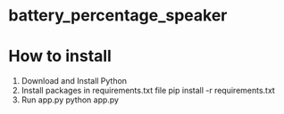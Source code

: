 # battery_percentage_speaker

# How to install
1. Download and Install Python
2. Install packages in requirements.txt file
    pip install -r requirements.txt
3. Run app.py
    python app.py 
